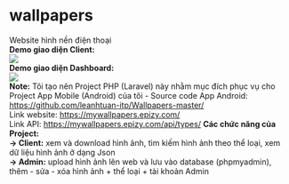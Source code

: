 # wallpapers
 Website hình nền điện thoại <br>
 <b>Demo giao diện Client:</b><br>
 <img src="https://user-images.githubusercontent.com/66792742/87241478-cf707100-c44d-11ea-8639-516d30b05fbd.png"><br>
 <b>Demo giao diện Dashboard:</b><br>
 <img src="https://user-images.githubusercontent.com/66792742/87222108-38e37780-c39b-11ea-935e-93ecb4f89a36.png"><br>
 <b>Note:</b> Tôi tạo nên Project PHP (Laravel) này nhằm mục đích phục vụ cho Project App Mobile (Android) của tôi - Source code App Android: https://github.com/leanhtuan-itp/Wallpapers-master/ <br>
 Link website: https://mywallpapers.epizy.com/ <br>
 Link API: https://mywallpapers.epizy.com/api/types/
 <b>Các chức năng của Project:</b> <br>
 <b>-> Client:</b> xem và download hình ảnh, tìm kiếm hình ảnh theo thể loại, xem dữ liệu hình ảnh ở dạng Json <br>
 <b>-> Admin:</b> upload hình ảnh lên web và lưu vào database (phpmyadmin), thêm - sửa - xóa hình ảnh + thể loại + tài khoản Admin
 
